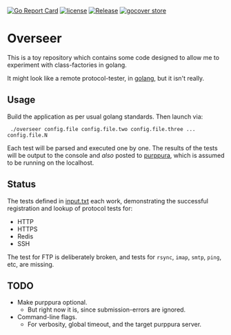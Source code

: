 [![Go Report Card](https://goreportcard.com/badge/github.com/skx/overseer)](https://goreportcard.com/report/github.com/skx/overseer)
[![license](https://img.shields.io/github/license/skx/overseer.svg)](https://github.com/skx/overseer/blob/master/LICENSE)
[![Release](https://img.shields.io/github/release/skx/overseer.svg)](https://github.com/skx/overseer/releases/latest)
[![gocover store](http://gocover.io/_badge/github.com/skx/overseer)](http://gocover.io/github.com/skx/overseer)

# Overseer

This is a toy repository which contains some code designed to allow me
to experiment with class-factories in golang.

It might look like a remote protocol-tester, in [golang](https://golang.org),
but it isn't really.



## Usage

Build the application as per usual golang standards.  Then launch
via:

     ./overseer config.file config.file.two config.file.three ... config.file.N

Each test will be parsed and executed one by one.  The results of the
tests will be output to the console and _also_ posted to  [purppura](https://github.com/skx/purppura), which is assumed to be running on the localhost.


## Status

The tests defined in [input.txt](input.txt) each work, demonstrating
the successful registration and lookup of protocol tests for:

* HTTP
* HTTPS
* Redis
* SSH

The test for FTP is deliberately broken, and tests for `rsync`, `imap`,
`smtp`, `ping`, etc, are missing.


## TODO

* Make purppura optional.
  * But right now it is, since submission-errors are ignored.
* Command-line flags.
  * For verbosity, global timeout, and the target purppura server.
